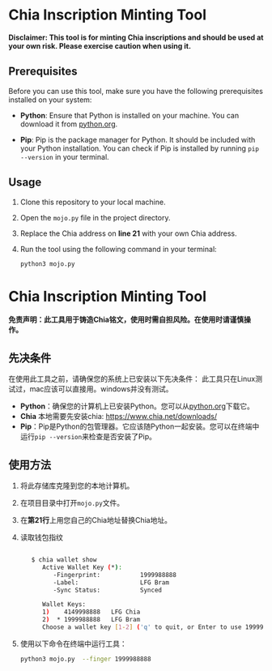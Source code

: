 # Chia Inscription Minting Tool

**Disclaimer: This tool is for minting Chia inscriptions and should be used at your own risk. Please exercise caution when using it.**

## Prerequisites

Before you can use this tool, make sure you have the following prerequisites installed on your system:

- **Python**: Ensure that Python is installed on your machine. You can download it from [python.org](https://www.python.org/downloads/).

- **Pip**: Pip is the package manager for Python. It should be included with your Python installation. You can check if Pip is installed by running `pip --version` in your terminal.

## Usage

1. Clone this repository to your local machine.

2. Open the `mojo.py` file in the project directory.

3. Replace the Chia address on **line 21** with your own Chia address.

4. Run the tool using the following command in your terminal:

   ```bash
   python3 mojo.py


# Chia Inscription Minting Tool

**免责声明：此工具用于铸造Chia铭文，使用时需自担风险。在使用时请谨慎操作。**

## 先决条件

在使用此工具之前，请确保您的系统上已安装以下先决条件：
此工具只在Linux测试过，mac应该可以直接用。windows并没有测试。

- **Python**：确保您的计算机上已安装Python。您可以从[python.org](https://www.python.org/downloads/)下载它。
- **Chia** 本地需要先安装chia: https://www.chia.net/downloads/
- **Pip**：Pip是Python的包管理器。它应该随Python一起安装。您可以在终端中运行`pip --version`来检查是否安装了Pip。

## 使用方法

1. 将此存储库克隆到您的本地计算机。

2. 在项目目录中打开`mojo.py`文件。

3. 在**第21行**上用您自己的Chia地址替换Chia地址。

4. 读取钱包指纹

   ```bash
   
      $ chia wallet show
         Active Wallet Key (*):
            -Fingerprint:           1999988888
            -Label:                 LFG Bram
            -Sync Status:           Synced

         Wallet Keys:
         1)    4149998888   LFG Chia
         2)  * 1999988888   LFG Bram
         Choose a wallet key [1-2] ('q' to quit, or Enter to use 1999988888):
   
5. 使用以下命令在终端中运行工具：
   ```bash
   python3 mojo.py  --finger 1999988888




   
